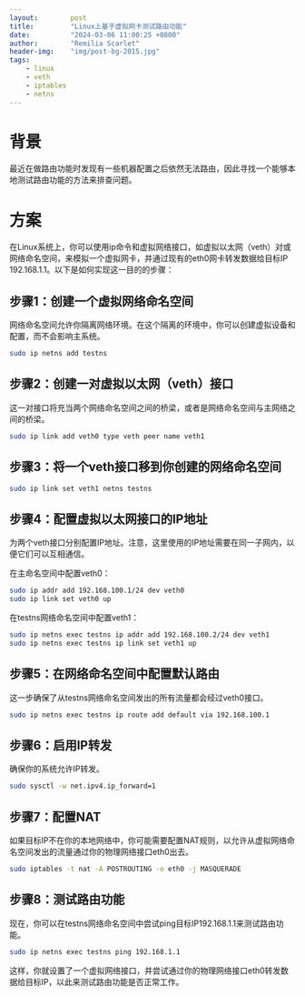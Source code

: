```yaml
---
layout:        post
title:         "Linux上基于虚拟网卡测试路由功能"
date:          "2024-03-06 11:00:25 +0800"
author:        "Remilia Scarlet"
header-img:    "img/post-bg-2015.jpg"
tags:
    - linux
    - veth
    - iptables
    - netns
---
```


# 背景 

最近在做路由功能时发现有一些机器配置之后依然无法路由，因此寻找一个能够本地测试路由功能的方法来排查问题。

# 方案

在Linux系统上，你可以使用ip命令和虚拟网络接口，如虚拟以太网（veth）对或网络命名空间，来模拟一个虚拟网卡，并通过现有的eth0网卡转发数据给目标IP 192.168.1.1。以下是如何实现这一目的的步骤：

## 步骤1：创建一个虚拟网络命名空间
网络命名空间允许你隔离网络环境。在这个隔离的环境中，你可以创建虚拟设备和配置，而不会影响主系统。

```bash
sudo ip netns add testns
```

## 步骤2：创建一对虚拟以太网（veth）接口
这一对接口将充当两个网络命名空间之间的桥梁，或者是网络命名空间与主网络之间的桥梁。

```bash
sudo ip link add veth0 type veth peer name veth1
```

## 步骤3：将一个veth接口移到你创建的网络命名空间
```bash
sudo ip link set veth1 netns testns
```

## 步骤4：配置虚拟以太网接口的IP地址
为两个veth接口分别配置IP地址。注意，这里使用的IP地址需要在同一子网内，以便它们可以互相通信。

在主命名空间中配置veth0：

```bash
sudo ip addr add 192.168.100.1/24 dev veth0
sudo ip link set veth0 up
```
在testns网络命名空间中配置veth1：

```bash
sudo ip netns exec testns ip addr add 192.168.100.2/24 dev veth1
sudo ip netns exec testns ip link set veth1 up
```

## 步骤5：在网络命名空间中配置默认路由
这一步确保了从testns网络命名空间发出的所有流量都会经过veth0接口。

```bash
sudo ip netns exec testns ip route add default via 192.168.100.1
```
## 步骤6：启用IP转发
确保你的系统允许IP转发。

```bash
sudo sysctl -w net.ipv4.ip_forward=1
```

## 步骤7：配置NAT
如果目标IP不在你的本地网络中，你可能需要配置NAT规则，以允许从虚拟网络命名空间发出的流量通过你的物理网络接口eth0出去。

```bash
sudo iptables -t nat -A POSTROUTING -o eth0 -j MASQUERADE
```


## 步骤8：测试路由功能

现在，你可以在testns网络命名空间中尝试ping目标IP192.168.1.1来测试路由功能。

```bash
sudo ip netns exec testns ping 192.168.1.1
```

这样，你就设置了一个虚拟网络接口，并尝试通过你的物理网络接口eth0转发数据给目标IP，以此来测试路由功能是否正常工作。